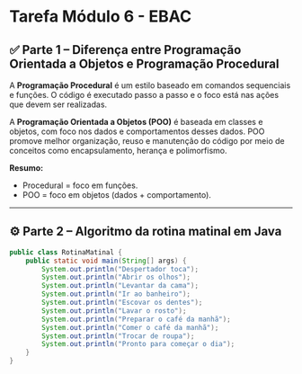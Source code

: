 # Tarefa Módulo 6 - EBAC

## ✅ Parte 1 – Diferença entre Programação Orientada a Objetos e Programação Procedural

A **Programação Procedural** é um estilo baseado em comandos sequenciais e funções. O código é executado passo a passo e o foco está nas ações que devem ser realizadas.

A **Programação Orientada a Objetos (POO)** é baseada em classes e objetos, com foco nos dados e comportamentos desses dados. POO promove melhor organização, reuso e manutenção do código por meio de conceitos como encapsulamento, herança e polimorfismo.

**Resumo:**
- Procedural = foco em funções.
- POO = foco em objetos (dados + comportamento).

---

## ⚙️ Parte 2 – Algoritmo da rotina matinal em Java

```java
public class RotinaMatinal {
    public static void main(String[] args) {
        System.out.println("Despertador toca");
        System.out.println("Abrir os olhos");
        System.out.println("Levantar da cama");
        System.out.println("Ir ao banheiro");
        System.out.println("Escovar os dentes");
        System.out.println("Lavar o rosto");
        System.out.println("Preparar o café da manhã");
        System.out.println("Comer o café da manhã");
        System.out.println("Trocar de roupa");
        System.out.println("Pronto para começar o dia");
    }
}
```
